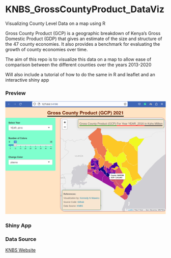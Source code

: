 # KNBS_GrossCountyProduct_DataViz
Visualizing County Level Data on a map using R

Gross County Product (GCP) is a geographic breakdown of Kenya’s Gross Domestic Product (GDP) that gives
an estimate of the size and structure of the 47 county economies. It also provides a benchmark for evaluating
the growth of county economies over time.

The aim of this repo is to visualize this data on a map to allow ease of comparison between the different counties over the years 2013-2020

Will also include a tutorial of how to do the same in R and leaflet and an interactive shiny app

### Preview
![Gross County Product Viz](gcp-viz-app-screenshot.png)

### Shiny App
[]()

### Data Source
<a  target="_blank" href="https://www.knbs.or.ke/download/gross-county-product-gcp-2021/">KNBS Website</a>
